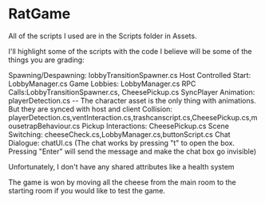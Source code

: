 # RatGame

All of the scripts I used are in the Scripts folder in Assets.

I'll highlight some of the scripts with the code I believe will be some of the things you are grading:

Spawning/Despawning: lobbyTransitionSpawner.cs
Host Controlled Start: LobbyManager.cs
Game Lobbies: LobbyManager.cs
RPC Calls:LobbyTransitionSpawner.cs, CheesePickup.cs
SyncPlayer Animation: playerDetection.cs -- The character asset is the only thing with animations. But they are synced with host and client
Collision: playerDetection.cs,ventInteraction.cs,trashcanscript.cs,CheesePickup.cs,mousetrapBehaviour.cs
Pickup Interactions: CheesePickup.cs
Scene Switching: cheeseCheck.cs,LobbyManager.cs,buttonScript.cs
Chat Dialogue: chatUI.cs (The chat works by pressing "t" to open the box. Pressing "Enter" will send the message and make the chat box go invisible)

Unfortunately, I don't have any shared attributes like a health system

The game is won by moving all the cheese from the main room to the starting room if you would like to test the game.
